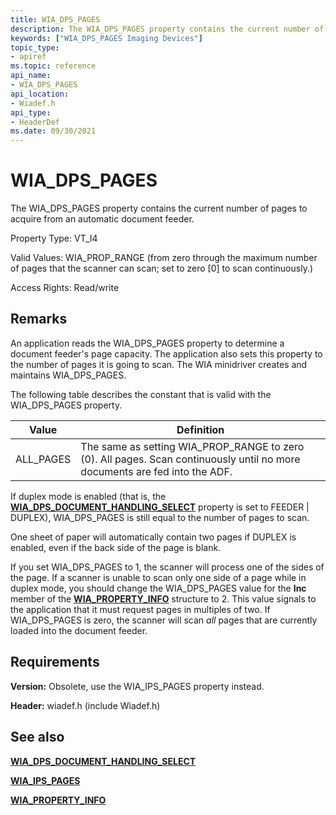 ```yaml
---
title: WIA_DPS_PAGES
description: The WIA_DPS_PAGES property contains the current number of pages to acquire from an automatic document feeder.
keywords: ["WIA_DPS_PAGES Imaging Devices"]
topic_type:
- apiref
ms.topic: reference
api_name:
- WIA_DPS_PAGES
api_location:
- Wiadef.h
api_type:
- HeaderDef
ms.date: 09/30/2021
---
```


# WIA_DPS_PAGES

The WIA_DPS_PAGES property contains the current number of pages to acquire from an automatic document feeder.

Property Type: VT_I4

Valid Values: WIA_PROP_RANGE (from zero through the maximum number of pages that the scanner can scan; set to zero \[0\] to scan continuously.)

Access Rights: Read/write

## Remarks

An application reads the WIA_DPS_PAGES property to determine a document feeder's page capacity. The application also sets this property to the number of pages it is going to scan. The WIA minidriver creates and maintains WIA_DPS_PAGES.

The following table describes the constant that is valid with the WIA_DPS_PAGES property.

| Value | Definition |
|--|--|
| ALL_PAGES | The same as setting WIA_PROP_RANGE to zero (0). All pages. Scan continuously until no more documents are fed into the ADF. |

If duplex mode is enabled (that is, the [**WIA_DPS_DOCUMENT_HANDLING_SELECT**](wia-dps-document-handling-select.md) property is set to FEEDER | DUPLEX), WIA_DPS_PAGES is still equal to the number of pages to scan.

One sheet of paper will automatically contain two pages if DUPLEX is enabled, even if the back side of the page is blank.

If you set WIA_DPS_PAGES to 1, the scanner will process one of the sides of the page. If a scanner is unable to scan only one side of a page while in duplex mode, you should change the WIA_DPS_PAGES value for the **Inc** member of the [**WIA_PROPERTY_INFO**](/windows-hardware/drivers/ddi/wiamindr_lh/ns-wiamindr_lh-_wia_property_info) structure to 2. This value signals to the application that it must request pages in multiples of two. If WIA_DPS_PAGES is zero, the scanner will scan *all* pages that are currently loaded into the document feeder.

## Requirements

**Version:** Obsolete, use the WIA_IPS_PAGES property instead.

**Header:** wiadef.h (include Wiadef.h)

## See also

[**WIA_DPS_DOCUMENT_HANDLING_SELECT**](wia-dps-document-handling-select.md)

[**WIA_IPS_PAGES**](wia-ips-pages.md)

[**WIA_PROPERTY_INFO**](/windows-hardware/drivers/ddi/wiamindr_lh/ns-wiamindr_lh-_wia_property_info)
